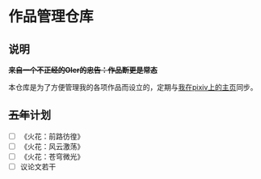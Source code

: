 # 作品管理仓库

## 说明

**~~来自一个不正经的OIer的忠告：作品断更是常态~~**

本仓库是为了方便管理我的各项作品而设立的，定期与[我在pixiv上的主页](https://www.pixiv.net/users/94957014)同步。

## ~~五年~~计划

- [ ] 《火花：前路彷徨》
- [ ] 《火花：风云激荡》
- [ ] 《火花：苍穹微光》
- [ ] 议论文若干

<!-- NULL -->